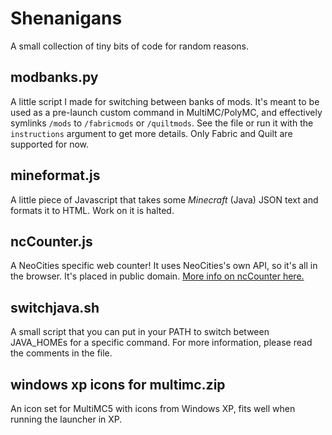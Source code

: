 # Shenanigans

A small collection of tiny bits of code for random reasons.

## modbanks.py

A little script I made for switching between banks of mods. It's meant to be used as a pre-launch custom command in MultiMC/PolyMC, and effectively symlinks `/mods` to `/fabricmods` or `/quiltmods`. See the file or run it with the `instructions` argument to get more details. Only Fabric and Quilt are supported for now.

## mineformat.js

A little piece of Javascript that takes some _Minecraft_ (Java) JSON text and formats it to HTML. Work on it is halted.

## ncCounter.js

A NeoCities specific web counter! It uses NeoCities's own API, so it's all in the browser. It's placed in public domain. [More info on ncCounter here.](https://hibi.neocities.org/ncCounter.html)

## switchjava.sh

A small script that you can put in your PATH to switch between JAVA_HOMEs for a specific command. For more information, please read the comments in the file.

## windows xp icons for multimc.zip

An icon set for MultiMC5 with icons from Windows XP, fits well when running the launcher in XP.
